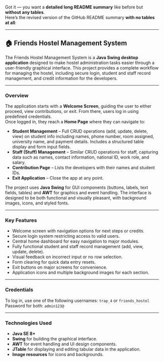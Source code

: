 Got it — you want a **detailed long README summary** like before but **without any tables**.  
Here’s the revised version of the GitHub README summary **with no tables at all**:

***

## 🏠 Friends Hostel Management System

The Friends Hostel Management System is a **Java Swing desktop application** designed to make hostel administration tasks easier through a user-friendly graphical interface. This project provides a complete workflow for managing the hostel, including secure login, student and staff record management, and credit information for the developers.

***

### Overview

The application starts with a **Welcome Screen**, guiding the user to either proceed, view contributions, or exit. From there, users log in using predefined credentials.  
Once logged in, they reach a **Home Page** where they can navigate to:

- **Student Management** – Full CRUD operations (add, update, delete, view) on student info including names, phone number, room assigned, university name, and payment details. Includes a structured table display and form input fields.
- **Staff (Stuff) Management** – Similar CRUD operations for staff, capturing data such as names, contact information, national ID, work role, and salary.
- **Contribution Page** – Lists the developers with their names and student IDs.
- **Exit Application** – Close the app at any point.

The project uses **Java Swing** for GUI components (buttons, labels, text fields, tables) and **AWT** for graphics and event handling. The interface is designed to be both functional and visually pleasant, with background images, icons, and styled fonts.

***

### Key Features

- Welcome screen with navigation options for next steps or credits.
- Secure login system restricting access to valid users.
- Central home dashboard for easy navigation to major modules.
- Fully functional student and staff record management (add, view, update, delete).
- Visual feedback on incorrect input or no row selection.
- Form clearing for quick data entry resets.
- Exit buttons on major screens for convenience.
- Application icons and multiple background images for each section.

***

### Credentials

To log in, use one of the following usernames: `trap_4` or `friends_hostel`  
Password for both: `admin123@`

***

### Technologies Used

- **Java SE 8+**
- **Swing** for building the graphical interface.
- **AWT** for event handling and UI design components.
- **JTable** for displaying and editing tabular data in the application.
- **Image resources** for icons and backgrounds.


